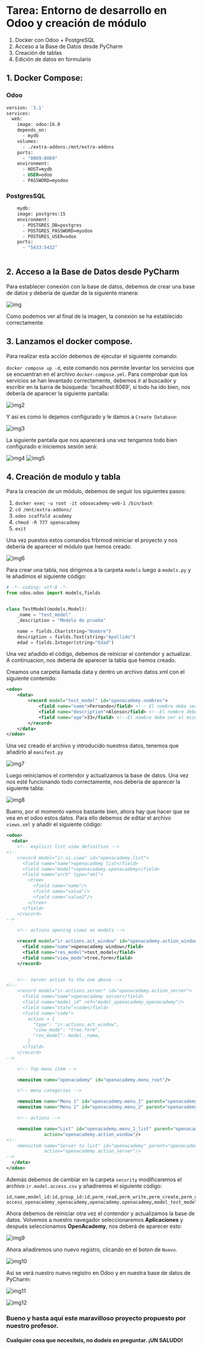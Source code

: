 # Tarea: Entorno de desarrollo en Odoo y creación de módulo

1.  Docker con Odoo + PostgreSQL
2. Acceso a la Base de Datos desde PyCharm 
3. Creación de tablas
4. Edición de datos en formulario

## 1. Docker Compose:
### Odoo 
```dockerfile
version: '3.1'
services:
  web:
    image: odoo:16.0
    depends_on:
      - mydb
    volumes:
      - ./extra-addons:/mnt/extra-addons
    ports:
      - "8069:8069"
    environment:
      - HOST=mydb
      - USER=odoo
      - PASSWORD=myodoo
   ```
### PostgresSQL
```dockerfile
    mydb:
    image: postgres:15
    environment:
      - POSTGRES_DB=postgres
      - POSTGRES_PASSWORD=myodoo
      - POSTGRES_USER=odoo
    ports:
      - "5433:5432"
  
  ```

## 2. Acceso a la Base de Datos desde PyCharm

Para establecer conexión con la base de datos, debemos de crear una base de datos y
debería de quedar de la siguiente manera:

![img](./img/bd.png)

Como podemos ver al final de la imagen, la conexión se ha establecido correctamente.

## 3. Lanzamos el docker compose.

Para realizar esta acción debemos de ejecutar el siguiente comando:

`docker compose up -d`, este comando nos permite levantar los servicios que se encuentran en el archivo `docker-compose.yml`.
Para comprobar que los servicios se han levantado correctamente, debemos ir al buscador y escribir en la barra de búsqueda:
'localhost:8069', si todo ha ido bien, nos debería de aparecer la siguiente pantalla:

![img2](./img/odoo.png)

Y así es como lo dejamos configurado y le damos a `Create Database`:

![img3](./img/odooConf.png)

La siguiente pantalla que nos aparecerá una vez tengamos todo bien configurado e iniciemos sesión será:

![img4](./img/singin.png)
![img5](./img/odoolisto.png)

## 4. Creación de modulo y tabla

Para la creación de un módulo, debemos de seguir los siguientes pasos:

1. `docker exec -u root -it odooacademy-web-1 /bin/bash`
2. `cd /mnt/extra-addons/`
3. `odoo scaffold academy`
4. `chmod -R 777 openacademy`
5. `exit`

Una vez puestos estos comandos frbrmod reiniciar el proyecto y nos debería de aparecer el módulo que hemos creado.

![img6](./img/open.png)

Para crear una tabla, nos dirigimos a la carpeta `models` luego a `models.py` y le añadimos el siguiente código:

```python
# -*- coding: utf-8 -*-
from odoo.odoo import models,fields


class TestModel(models.Model):
    _name = "test_model"
    _description = "Modelo de prueba"

    name = fields.Char(string="Nombre")
    description = fields.Text(string="Apellido")
    edad = fields.Integer(string="Edad")
```

Una vez añadido el código, debemos de reiniciar el contendor y actualizar. A continuacion, nos debería de aparecer la tabla que hemos creado.

Creamos una carpeta llamada data y dentro un archivo datos.xml con el siguiente contenido:

```xml
<odoo>
    <data>
        <record model="test_model" id="openacademy.nombres">
            <field name="name">Fernando</field> <!-- El nombre debe ser el mismo que la variable del modelo -->
            <field name="description">Alonso</field> <!--El nombre debe ser el mismo que la variable del modelo-->
            <field name="age">33</field> <!--El nombre debe ser el mismo que la variable del modelo-->
        </record>
    </data>
</odoo>
```
Una vez creado el archivo y introducido nuestros datos, tenemos que añadirlo al `manifest.py`

![img7](./img/data.png)

Luego reiniciamos el contendor y actualizamos la base de datos. Una vez nos
esté funcionando todo correctamente, nos debería de aparecer la siguiente tabla:

![img8](./img/tabla.png) 

Bueno, por el momento vamos bastante bien, ahora hay que hacer que se vea en el odoo estos datos.
Para ello debemos de editar el archivo `views.xml` y añadir el siguiente código:

```xml
<odoo>
  <data>
    <!-- explicit list view definition -->
<!--
    <record model="ir.ui.view" id="openacademy.list">
      <field name="name">openacademy list</field>
      <field name="model">openacademy.openacademy</field>
      <field name="arch" type="xml">
        <tree>
          <field name="name"/>
          <field name="value"/>
          <field name="value2"/>
        </tree>
      </field>
    </record>
-->

    <!-- actions opening views on models -->

    <record model="ir.actions.act_window" id="openacademy.action_window">
      <field name="name">openacademy window</field>
      <field name="res_model">test_model</field>
      <field name="view_mode">tree,form</field>
    </record>


    <!-- server action to the one above -->
<!--
    <record model="ir.actions.server" id="openacademy.action_server">
      <field name="name">openacademy server</field>
      <field name="model_id" ref="model_openacademy_openacademy"/>
      <field name="state">code</field>
      <field name="code">
        action = {
          "type": "ir.actions.act_window",
          "view_mode": "tree,form",
          "res_model": model._name,
        }
      </field>
    </record>
-->

    <!-- Top menu item -->

    <menuitem name="openacademy" id="openacademy.menu_root"/>

    <!-- menu categories -->

    <menuitem name="Menu 1" id="openacademy.menu_1" parent="openacademy.menu_root"/>
    <menuitem name="Menu 2" id="openacademy.menu_2" parent="openacademy.menu_root"/>

    <!-- actions -->

    <menuitem name="List" id="openacademy.menu_1_list" parent="openacademy.menu_1"
              action="openacademy.action_window"/>
<!--
    <menuitem name="Server to list" id="openacademy" parent="openacademy.menu_2"
              action="openacademy.action_server"/>
-->
  </data>
</odoo>

```

Además debemos de cambiar en la carpeta `security` modificaremos el archivo `ir.model.access.csv` y añadiremos el siguiente código:

```csv
id,name,model_id:id,group_id:id,perm_read,perm_write,perm_create,perm_unlink
access_openacademy_openacademy,openacademy.openacademy,model_test_model,base.group_user,1,1,1,1
```

Ahora debemos de reiniciar otra vez el contendor y actualizamos la base de datos. Volvemos a nuestro navegador
seleccionaremos **Aplicaciones** y después seleccionamos **OpenAcademy**, nos deberá de aparecer esto:

![img9](./img/primero.png)

Ahora añadiremos uno nuevo registro, clicando en el boton de `Nuevo`.


![img10](./img/Nuevoregistro.png)

Así se verá nuestro nuevo registro en Odoo y en nuestra base de datos de PyCharm:

![img11](./img/hola.png)

![img12](./img/tablapycharm.png)

### Bueno y hasta aquí este maravilloso proyecto propuesto por nuestro profesor.
#### Cualquier cosa que necesiteis, no dudeis en preguntar. ¡UN SALUDO!
